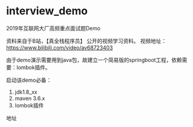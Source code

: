 # interview_demo
2019年互联网大厂高频重点面试题Demo

资料来自于B站，【真全栈程序员】 公开的视频学习资料。
视频地址：https://www.bilibili.com/video/av68723403

由于demo演示需要用到java包，故建立一个简易版的springboot工程，依赖需要：lombok插件。

启动该demo必备：
1. jdk1.8_xx
1. maven 3.6.x
2. lombok插件

地址
